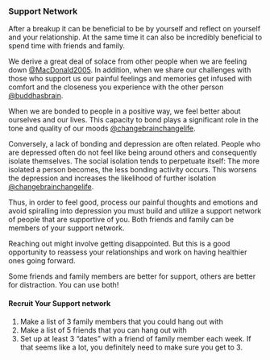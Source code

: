 ### Support Network

After a breakup it can be beneficial to be by yourself and reflect on yourself and your relationship. At the same time it can also be incredibly beneficial to spend time with friends and family.

We derive a great deal of solace from other people when we are feeling down [@MacDonald2005](). In addition, when we share our challenges with those who support us our painful feelings and memories get infused with comfort and the closeness you experience with the other person [@buddhasbrain]().

When we are bonded to people in a positive way, we feel better about ourselves and our lives. This capacity to bond plays a significant role in the tone and quality of our moods [@changebrainchangelife]().

Conversely, a lack of bonding and depression are often related. People who are depressed often do not feel like being around others and consequently isolate themselves. The social isolation tends to perpetuate itself: The more isolated a person becomes, the less bonding activity occurs. This worsens the depression and increases the likelihood of further isolation [@changebrainchangelife]().

Thus, in order to feel good, process our painful thoughts and emotions and avoid spiralling into depression you must build and  utilize a support network of people that are supportive of you. Both friends and family can be members of your support network.

Reaching out might involve getting disappointed. But this is a good opportunity to reassess your relationships and work on having healthier ones going forward.

Some friends and family members are better for support, others are better for distraction. You can use both!


#### Recruit Your Support network

1. Make a list of 3 family members that you could hang out with
2. Make a list of 5 friends that you can hang out with
3. Set up at least 3 “dates” with a friend of family member each week. If that seems like a lot, you definitely need to make sure you get to 3.

